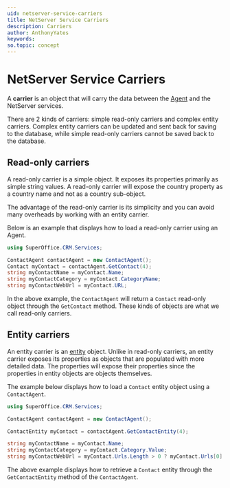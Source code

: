 ```yaml
---
uid: netserver-service-carriers
title: NetServer Service Carriers       
description: Carriers
author: AnthonyYates
keywords:
so.topic: concept
---
```


# NetServer Service Carriers

A **carrier** is an object that will carry the data between the [Agent][1] and the NetServer services.

There are 2 kinds of carriers: simple read-only carriers and complex entity carriers. Complex entity carriers can be updated and sent back for saving to the database, while simple read-only carriers cannot be saved back to the database.

## Read-only carriers

A read-only carrier is a simple object. It exposes its properties primarily as simple string values. A read-only carrier will expose the country property as a country name and not as a country sub-object.

The advantage of the read-only carrier is its simplicity and you can avoid many overheads by working with an entity carrier.

Below is an example that displays how to load a read-only carrier using an Agent.

```csharp
using SuperOffice.CRM.Services;

ContactAgent contactAgent = new ContactAgent();
Contact myContact = contactAgent.GetContact(4);
string myContactName = myContact.Name;
string myContactCategory = myContact.CategoryName;
string myContactWebUrl = myContact.URL;
```

In the above example, the `ContactAgent` will return a `Contact` read-only object through the `GetContact` method. These kinds of objects are what we call read-only carriers.

## Entity carriers

An entity carrier is an [entity][2] object. Unlike in read-only carriers, an entity carrier exposes its properties as objects that are populated with more detailed data. The properties will expose their properties since the properties in entity objects are objects themselves.

The example below displays how to load a `Contact` entity object using a `ContactAgent`.

```csharp
using SuperOffice.CRM.Services;

ContactAgent contactAgent = new ContactAgent();

ContactEntity myContact = contactAgent.GetContactEntity(4);

string myContactName = myContact.Name;
string myContactCategory = myContact.Category.Value;
string myContactWebUrl = myContact.Urls.Length > 0 ? myContact.Urls[0].Value : "";
```

The above example displays how to retrieve a `Contact` entity through the `GetContactEntity` method of the `ContactAgent`.

<!-- Referenced links -->

<!-- Referenced links -->
[1]: ../agents/index.md
[2]: ../../entities/index.md
